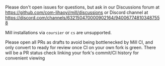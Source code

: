 Please don't open issues for questions, but ask in our Discussions forum at https://github.com/com-lihaoyi/mill/discussions or Discord channel at https://discord.com/channels/632150470000902164/940067748103487558

Mill installations via `coursier` or `cs` are unsupported.

Please open all PRs as drafts to avoid being bottlenecked by Mill CI, and only
convert to ready for review once CI on your own fork is green. There will be a 
PR status check linking your fork's commit/CI history for convenient viewing 